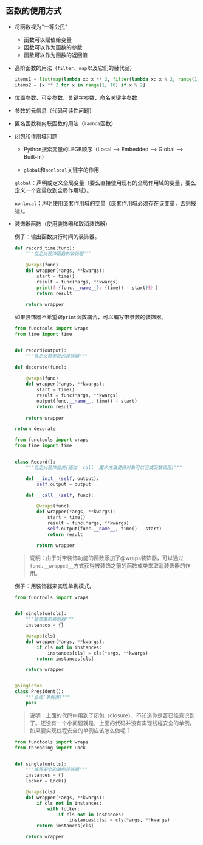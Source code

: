 ## 函数的使用方式

- 将函数视为“一等公民”

    - 函数可以赋值给变量
    - 函数可以作为函数的参数
    - 函数可以作为函数的返回值

- 高阶函数的用法（`filter`、`map`以及它们的替代品）

    ```Python
    items1 = list(map(lambda x: x ** 2, filter(lambda x: x % 2, range(1, 10))))
    items2 = [x ** 2 for x in range(1, 10) if x % 2]
    ```

- 位置参数、可变参数、关键字参数、命名关键字参数

- 参数的元信息（代码可读性问题）

- 匿名函数和内联函数的用法（`lambda`函数）

- 闭包和作用域问题

    - Python搜索变量的LEGB顺序（Local --> Embedded --> Global --> Built-in）

    - `global`和`nonlocal`关键字的作用

    `global`：声明或定义全局变量（要么直接使用现有的全局作用域的变量，要么定义一个变量放到全局作用域）。

    `nonlocal`：声明使用嵌套作用域的变量（嵌套作用域必须存在该变量，否则报错）。

- 装饰器函数（使用装饰器和取消装饰器）

    例子：输出函数执行时间的装饰器。

    ```Python
    def record_time(func):
        """自定义装饰函数的装饰器"""
        
        @wraps(func)
        def wrapper(*args, **kwargs):
            start = time()
            result = func(*args, **kwargs)
            print(f'{func.__name__}: {time() - start}秒')
            return result
            
        return wrapper
    ```

    如果装饰器不希望跟`print`函数耦合，可以编写带参数的装饰器。

    ```Python
    from functools import wraps
    from time import time
    
    
    def record(output):
        """自定义带参数的装饰器"""
    
    def decorate(func):
        
        @wraps(func)
        def wrapper(*args, **kwargs):
            start = time()
            result = func(*args, **kwargs)
            output(func.__name__, time() - start)
            return result
                
        return wrapper
    
    return decorate
    ```

    ```Python
    from functools import wraps
    from time import time
    
    
    class Record():
        """自定义装饰器类(通过__call__魔术方法使得对象可以当成函数调用)"""
    
        def __init__(self, output):
            self.output = output
    
        def __call__(self, func):
    
            @wraps(func)
            def wrapper(*args, **kwargs):
                start = time()
                result = func(*args, **kwargs)
                self.output(func.__name__, time() - start)
                return result
    
            return wrapper
    ```

    > 说明：由于对带装饰功能的函数添加了@wraps装饰器，可以通过`func.__wrapped__`方式获得被装饰之前的函数或类来取消装饰器的作用。

    例子：用装饰器来实现单例模式。

    ```Python
    from functools import wraps
    
    
    def singleton(cls):
        """装饰类的装饰器"""
        instances = {}
    
        @wraps(cls)
        def wrapper(*args, **kwargs):
            if cls not in instances:
                instances[cls] = cls(*args, **kwargs)
            return instances[cls]
    
        return wrapper
    
    
    @singleton
    class President():
        """总统(单例类)"""
        pass
    ```

    > 说明：上面的代码中用到了闭包（closure），不知道你是否已经意识到了。还没有一个小问题就是，上面的代码并没有实现线程安全的单例，如果要实现线程安全的单例应该怎么做呢？

    ```Python
    from functools import wraps
    from threading import Lock
    
    
    def singleton(cls):
        """线程安全的单例装饰器"""
        instances = {}
        locker = Lock()
    
        @wraps(cls)
        def wrapper(*args, **kwargs):
            if cls not in instances:
                with locker:
                    if cls not in instances:
                        instances[cls] = cls(*args, **kwargs)
            return instances[cls]
    
        return wrapper
    ```